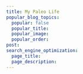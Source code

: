 ```yaml
---
title: My Paleo Life
popular_blog_topics:
  popular: false
  popular_title:
  popular_image:
  popular_order:
post:
search_engine_optimization:
  page_title:
  page_description:
---
```


